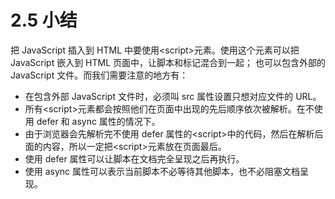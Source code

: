 # 2.5 小结
把 JavaScript 插入到 HTML 中要使用&lt;script&gt;元素。使用这个元素可以把 JavaScript 嵌入到 HTML 页面中，让脚本和标记混合到一起；
也可以包含外部的 JavaScript 文件。而我们需要注意的地方有：
- 在包含外部 JavaScript 文件时，必须叫 src 属性设置只想对应文件的 URL。
- 所有&lt;script&gt;元素都会按照他们在页面中出现的先后顺序依次被解析。在不使用 defer 和 async 属性的情况下。
- 由于浏览器会先解析完不使用 defer 属性的&lt;script&gt;中的代码，然后在解析后面的内容，所以一定把&lt;script&gt;元素放在页面最后。
- 使用 defer 属性可以让脚本在文档完全呈现之后再执行。
- 使用 async 属性可以表示当前脚本不必等待其他脚本，也不必阻塞文档呈现。